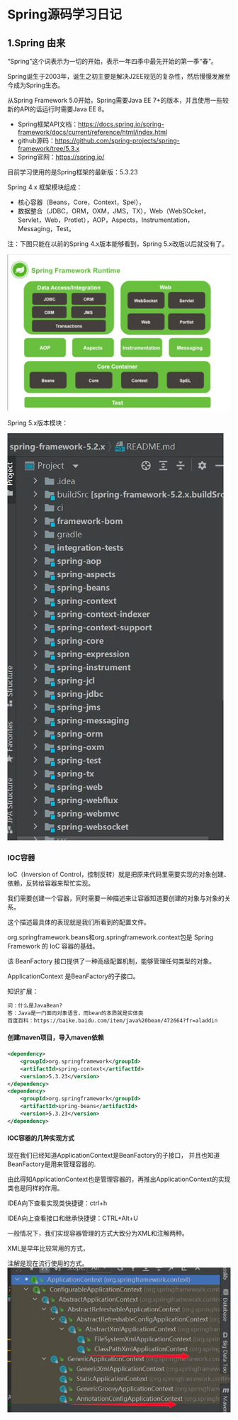 # Spring源码学习日记
## 1.Spring 由来
“Spring”这个词表示为一切的开始，表示一年四季中最先开始的第一季“春”。 

Spring诞生于2003年，诞生之初主要是解决J2EE规范的复杂性，然后慢慢发展至今成为Spring生态。

从Spring Framework 5.0开始，Spring需要Java EE 7+的版本，并且使用一些较新的API的话运行时需要Java EE 8。

- Spring框架API文档：https://docs.spring.io/spring-framework/docs/current/reference/html/index.html
- github源码：https://github.com/spring-projects/spring-framework/tree/5.3.x
- Spring官网：https://spring.io/

目前学习使用的是Spring框架的最新版：5.3.23

Spring 4.x 框架模块组成：
+ 核心容器（Beans，Core，Context，Spel），
+ 数据整合（JDBC，ORM，OXM，JMS，TX），Web（WebSOcket，Servlet，Web，Protlet），AOP，Aspects，Instrumentation，Messaging，Test。

注：下图只能在以前的Spring 4.x版本能够看到，Spring 5.x改版以后就没有了。

![img.png](imgs/springConstruction.png)

Spring 5.x版本模块：

![img.png](imgs/spring5.xModule.png)
### IOC容器

IoC（Inversion of Control，控制反转）就是把原来代码里需要实现的对象创建、依赖，反转给容器来帮忙实现。

我们需要创建一个容器，同时需要一种描述来让容器知道要创建的对象与对象的关系。

这个描述最具体的表现就是我们所看到的配置文件。

org.springframework.beans和org.springframework.context包是 Spring Framework 的 IoC 容器的基础。

该 BeanFactory 接口提供了一种高级配置机制，能够管理任何类型的对象。

ApplicationContext 是BeanFactory的子接口。

知识扩展：

```HTML
问：什么是JavaBean?
答：Java是一门面向对象语言，而bean的本质就是实体类
百度百科：https://baike.baidu.com/item/java%20bean/472664?fr=aladdin
```
#### 创建maven项目，导入maven依赖

```XML
<dependency>
    <groupId>org.springframework</groupId>
    <artifactId>spring-context</artifactId>
    <version>5.3.23</version>
</dependency>
<dependency>
    <groupId>org.springframework</groupId>
    <artifactId>spring-beans</artifactId>
    <version>5.3.23</version>
</dependency>
```
#### IOC容器的几种实现方式
现在我们已经知道ApplicationContext是BeanFactory的子接口， 并且也知道BeanFactory是用来管理容器的.

由此得知ApplicationContext也是管理容器的，再推出ApplicationContext的实现类也是同样的作用。

IDEA向下查看实现类快捷键：ctrl+h

IDEA向上查看接口和继承快捷键：CTRL+Alt+U

一般情况下，我们实现容器管理的方式大致分为XML和注解两种。

XML是早年比较常用的方式，

注解是现在流行使用的方式。
![img.png](imgs/ioc_img.png)

